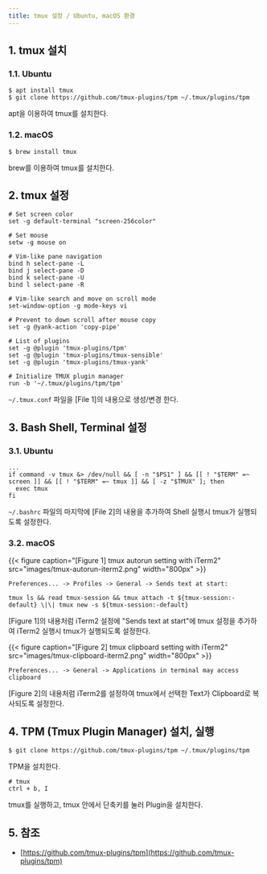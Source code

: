 ```yaml
---
title: tmux 설정 / Ubuntu, macOS 환경
---
```


## 1. tmux 설치

### 1.1. Ubuntu

```shell
$ apt install tmux
$ git clone https://github.com/tmux-plugins/tpm ~/.tmux/plugins/tpm
```

apt을 이용하여 tmux를 설치한다.

### 1.2. macOS

```shell
$ brew install tmux
```

brew를 이용하여 tmux를 설치한다.

## 2. tmux 설정

```text {caption="[File 1] ~/.tmux.conf", linenos=table}
# Set screen color
set -g default-terminal "screen-256color"

# Set mouse
setw -g mouse on

# Vim-like pane navigation
bind h select-pane -L
bind j select-pane -D
bind k select-pane -U
bind l select-pane -R

# Vim-like search and move on scroll mode
set-window-option -g mode-keys vi

# Prevent to down scroll after mouse copy
set -g @yank-action 'copy-pipe'

# List of plugins
set -g @plugin 'tmux-plugins/tpm'
set -g @plugin 'tmux-plugins/tmux-sensible'
set -g @plugin 'tmux-plugins/tmux-yank'

# Initialize TMUX plugin manager
run -b '~/.tmux/plugins/tpm/tpm'
```

`~/.tmux.conf` 파일을 [File 1]의 내용으로 생성/변경 한다.

## 3. Bash Shell, Terminal 설정

### 3.1. Ubuntu

```shell {caption="[File 2] ~/.bashrc", linenos=table}
...
if command -v tmux &> /dev/null && [ -n "$PS1" ] && [[ ! "$TERM" =~ screen ]] && [[ ! "$TERM" =~ tmux ]] && [ -z "$TMUX" ]; then
  exec tmux
fi
```

`~/.bashrc` 파일의 마지막에 [File 2]의 내용을 추가하여 Shell 실행시 tmux가 실행되도록 설정한다.

### 3.2. macOS

{{< figure caption="[Figure 1] tmux autorun setting with iTerm2" src="images/tmux-autorun-iterm2.png" width="800px" >}}

`Preferences... -> Profiles -> General -> Sends text at start:`

`tmux ls && read tmux-session && tmux attach -t ${tmux-session:-default} \|\| tmux new -s ${tmux-session:-default}`

[Figure 1]의 내용처럼 iTerm2 설정에 "Sends text at start"에 tmux 설정을 추가하여 iTerm2 실행시 tmux가 실행되도록 설정한다.

{{< figure caption="[Figure 2] tmux clipboard setting with iTerm2" src="images/tmux-clipboard-iterm2.png" width="800px" >}}

`Preferences... -> General -> Applications in terminal may access clipboard`

[Figure 2]의 내용처럼 iTerm2를 설정하여 tmux에서 선택한 Text가 Clipboard로 복사되도록 설정한다.

## 4. TPM (Tmux Plugin Manager) 설치, 실행

```shell
$ git clone https://github.com/tmux-plugins/tpm ~/.tmux/plugins/tpm
```

TPM을 설치한다.

```shell
# tmux
ctrl + b, I
```

tmux를 실행하고, tmux 안에서 단축키를 눌러 Plugin을 설치한다.

## 5. 참조

* [https://github.com/tmux-plugins/tpm](https://github.com/tmux-plugins/tpm)

